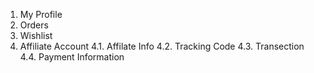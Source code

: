 1. My Profile
2. Orders
3. Wishlist
4. Affiliate Account
4.1. Affilate Info
4.2. Tracking Code
4.3. Transection
4.4. Payment Information